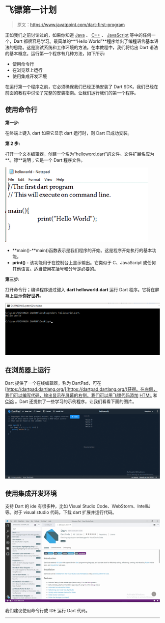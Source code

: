 # 飞镖第一计划

> 原文：<https://www.javatpoint.com/dart-first-program>

正如我们之前讨论过的，如果你知道 [Java](https://www.javatpoint.com/java-tutorial) 、 [C++](https://www.javatpoint.com/cpp-tutorial) 、 [JavaScript](https://www.javatpoint.com/javascript-tutorial) 等中的任何一个，Dart 都很容易学习。最简单的**“Hello World”**程序给出了编程语言基本语法的思路。这是测试系统和工作环境的方法。在本教程中，我们将给出 Dart 语法的基本概念。运行第一个程序有几种方法，如下所示:

*   使用命令行
*   在浏览器上运行
*   使用集成开发环境

在运行第一个程序之前，它必须确保我们已经正确安装了 Dart SDK。我们已经在前面的教程中讨论了完整的安装指南。让我们运行我们的第一个程序。

## 使用命令行

**第一步:**

在终端上键入 dart 如果它显示 dart 运行时，则 Dart 已成功安装。

**第 2 步:**

打开一个文本编辑器，创建一个名为“helloword.dart”的文件。文件扩展名应为**。镖**说明；它是一个 Dart 程序文件。

![Dart First Program](img/bb425a864e6f1a2243205b6877fea5b4.png)

*   **main()-**main()函数表示是我们程序的开始。这是程序开始执行的基本功能。
*   **print() -** 该功能用于在控制台上显示输出。它类似于 C、JavaScript 或任何其他语言。适当使用花括号和分号是必要的。

**第三步:**

打开命令行；编译程序通过键入 **dart helloworld.dart** 运行 Dart 程序。它将在屏幕上显示**你好世界**。

![Dart First Program](img/a016607b081c6563e68fdd8a8a960ad5.png)

## 在浏览器上运行

Dart 提供了一个在线编辑器，称为 DartPad，可在[https://dartpad.dartlang.org/](https://dartpad.dartlang.org/)获得。在左侧，我们可以编写代码，输出显示在屏幕的右侧。我们可以用飞镖代码添加 [HTML](https://www.javatpoint.com/html-tutorial) 和 [CSS](https://www.javatpoint.com/css-tutorial) 。Dart 还提供了一些学习的示例程序。让我们看看下面的图片。

![Dart First Program](img/0df17a5aaa07d032aa20afad47da302b.png)

## 使用集成开发环境

支持 Dart 的 ide 有很多种，比如 Visual Studio Code、WebStorm、IntelliJ 等。对于 visual studio 代码，下载 dart 扩展并运行代码。

![Dart First Program](img/33cf4b11719b5bb2778262b1c94e958f.png)

我们建议使用命令行或 IDE 运行 Dart 代码。

* * *